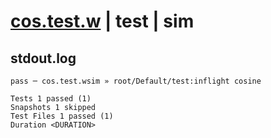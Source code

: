 # [cos.test.w](../../../../../../examples/tests/sdk_tests/math/cos.test.w) | test | sim

## stdout.log
```log
pass ─ cos.test.wsim » root/Default/test:inflight cosine

Tests 1 passed (1)
Snapshots 1 skipped
Test Files 1 passed (1)
Duration <DURATION>
```

